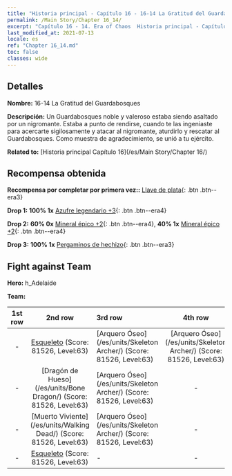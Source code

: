 ```yaml
---
title: "Historia principal - Capítulo 16 - 16-14 La Gratitud del Guardabosques"
permalink: /Main Story/Chapter 16_14/
excerpt: "Capítulo 16 - 14. Era of Chaos  Historia principal - Capítulo 16_14. 16-14 La Gratitud del Guardabosques"
last_modified_at: 2021-07-13
locale: es
ref: "Chapter 16_14.md"
toc: false
classes: wide
---
```


## Detalles

 **Nombre:** 16-14 La Gratitud del Guardabosques

 **Descripción:** Un Guardabosques noble y valeroso estaba siendo asaltado por un nigromante. Estaba a punto de rendirse, cuando te las ingeniaste para acercarte sigilosamente y atacar al nigromante, aturdirlo y rescatar al Guardabosques. Como muestra de agradecimiento, se unió a tu ejército.

 **Related to:** [Historia principal Capítulo 16](/es/Main Story/Chapter 16/)

## Recompensa obtenida

 **Recompensa por completar por primera vez::** [Llave de plata](/ItemsES/con_693/){: .btn .btn--era3}

 **Drop 1:** **100% 1x** [Azufre legendario +3](/ItemsES/mat_57/){: .btn .btn--era4}

 **Drop 2:** **60% 0x** [Mineral épico +2](/ItemsES/mat_47/){: .btn .btn--era4}, **40% 1x** [Mineral épico +2](/ItemsES/mat_47/){: .btn .btn--era4}

 **Drop 3:** **100% 1x** [Pergaminos de hechizo](/ItemsES/con_694/){: .btn .btn--era3}


## Fight against Team
 **Hero:** h_Adelaide

 **Team:**


  | 1st row | 2nd row | 3rd row | 4th row |
  |:----:|:----:|:----|:----:|
  | - | [Esqueleto](/es/units/Skeleton/) (Score: 81526, Level:63)  | [Arquero Óseo](/es/units/Skeleton Archer/) (Score: 81526, Level:63)  | [Arquero Óseo](/es/units/Skeleton Archer/) (Score: 81526, Level:63)  |
  | - | [Dragón de Hueso](/es/units/Bone Dragon/) (Score: 81526, Level:63)  | [Arquero Óseo](/es/units/Skeleton Archer/) (Score: 81526, Level:63)  | - |
  | - | [Muerto Viviente](/es/units/Walking Dead/) (Score: 81526, Level:63)  | [Arquero Óseo](/es/units/Skeleton Archer/) (Score: 81526, Level:63)  | - |
  | - | [Esqueleto](/es/units/Skeleton/) (Score: 81526, Level:63)  | - | - |


